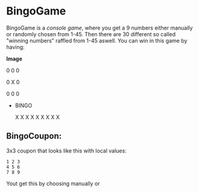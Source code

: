 # BingoGame

BingoGame is a *console game*, where you get a 9 numbers either manually or randomly chosen from 1-45. Then there are 30 different so called "winning numbers" raffled from 1-45 aswell. You can win in this game by having:


  
**Image**

  0 0 0
  
  0 X 0
  
  0 0 0

- BINGO

  X X X
  X X X
  X X X

## BingoCoupon:
3x3 coupon that looks like this with local values:
    
    1 2 3
    4 5 6
    7 8 9
    
Yout get this by choosing manually or
